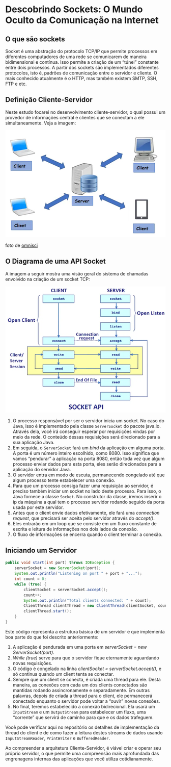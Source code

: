 # Descobrindo Sockets: O Mundo Oculto da Comunicação na Internet

## O que são sockets

Socket é uma abstração do protocolo TCP/IP que permite processos em diferentes computadores de uma rede se comunicarem de maneira bidimensional e contínua. Isso permite a criação de um “túnel” constante entre dois processos. A partir dos sockets são implementados diferentes protocolos, isto é, padrões de comunicação entre o servidor e cliente. O mais conhecido atualmente é o HTTP, mas também existem SMTP, SSH, FTP e etc.  

## Definição Cliente-Servidor

Neste estudo focarei no desenvolvimento cliente-servidor, o qual possui um provedor de informações central e clientes que se conectam a ele simultaneamente. Veja a imagem: 

![foto de [omnisci](https://www.omnisci.com/technical-glossary/client-server)](readme_files/Untitled.png)

foto de [omnisci](https://www.omnisci.com/technical-glossary/client-server)

## O Diagrama de uma API Socket

A imagem a seguir mostra uma visão geral do sistema de chamadas envolvido na criação de um socket TCP:

![Untitled](readme_files/Untitled%201.png)

1. O processo responsável por ser o servidor inicia um socket. No caso do Java, isso é implementado pela classe `ServerSocket` do pacote java.io. Através dela, você irá conseguir esperar por requisições vindas por meio da rede. O conteúdo dessas requisições será direcionado para a sua aplicação Java.
2. Em seguida, o `ServerSocket` fará um *bind* da aplicação em alguma porta. A porta é um número inteiro escolhido, como 8080. Isso significa que vamos “pendurar” a aplicação na porta 8080, então toda vez que algum processo enviar dados para esta porta, eles serão direcionados para a aplicação do servidor Java.
3. O servidor entra em modo de escuta, permanecendo congelado até que algum processo tente estabelecer uma conexão.
4. Para que um processo consiga fazer uma requisição ao servidor, é preciso também iniciar um socket no lado deste processo. Para isso, o Java fornece a classe `Socket`. No construtor da classe, iremos inserir o ip da máquina a qual tem o processo servidor rodando seguido da porta usada por este servidor.
5. Antes que o client envie dados efetivamente, ele fará uma *connection request*,  que precisará ser aceita pelo servidor através do *accept()*.
6. Eles entrarão em um loop que se consiste em um fluxo constante de escrita e leitura de informações nos dois lados da conexão.
7. O fluxo de informações se encerra quando o client terminar a conexão.

## Iniciando um Servidor

 

```java
public void start(int port) throws IOException {
    serverSocket = new ServerSocket(port);
    System.out.println("Listening on port " + port + "...");
    int count = 0;
    while (true) {
        clientSocket = serverSocket.accept();
        count++;
        System.out.println("Total clients connected: " + count);
        ClientThread clientThread = new ClientThread(clientSocket, count);
        clientThread.start();
    }
}
```

Este código representa a estrutura básica de um servidor e que implementa boa parte do que foi descrito anteriormente: 

1.  A aplicação é pendurada em uma porta em *serverSocket = new ServerSocket(port).*
2. *While (true)* serve para que o servidor fique eternamente aguardando novas requisições.
3. O código é congelado na linha *clientSocket = serverSocket.accept(),* e só continua quando um client tenta se conectar.
4. Sempre que um client se conecta, é criada uma thread para ele. Desta maneira, as conexões com cada um dos clients conectados são mantidas rodando assincronamente e separadamente.  Em outras palavras, depois de criada a thread para o client, ele permanecerá conectado enquanto o servidor pode voltar a “ouvir” novas conexões.
5. No final, teremos estabelecido a conexão bidirecional. Ela usará um `InputStream` e um `OutputStream` para estabelecer um fluxo, uma “corrente” que servirá de caminho para que e os dados trafeguem. 

Você pode verificar aqui no repositório os detalhes de implementação da thread do client e de como fazer a leitura destes streams de dados usando `InputStreamReader`, `PrintWriter` e `BufferedReader`.

Ao compreender a arquitetura Cliente-Servidor, é viável criar e operar seu próprio servidor, o que permite uma compreensão mais aprofundada das engrenagens internas das aplicações que você utiliza cotidianamente.
